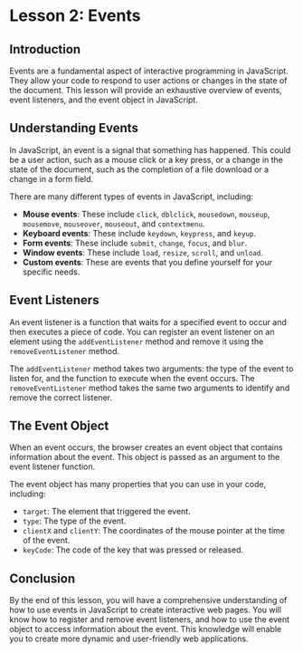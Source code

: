 # Lesson 2: Events

## Introduction

Events are a fundamental aspect of interactive programming in JavaScript. They allow your code to respond to user actions or changes in the state of the document. This lesson will provide an exhaustive overview of events, event listeners, and the event object in JavaScript.

## Understanding Events

In JavaScript, an event is a signal that something has happened. This could be a user action, such as a mouse click or a key press, or a change in the state of the document, such as the completion of a file download or a change in a form field.

There are many different types of events in JavaScript, including:

- **Mouse events**: These include `click`, `dblclick`, `mousedown`, `mouseup`, `mousemove`, `mouseover`, `mouseout`, and `contextmenu`.
- **Keyboard events**: These include `keydown`, `keypress`, and `keyup`.
- **Form events**: These include `submit`, `change`, `focus`, and `blur`.
- **Window events**: These include `load`, `resize`, `scroll`, and `unload`.
- **Custom events**: These are events that you define yourself for your specific needs.

## Event Listeners

An event listener is a function that waits for a specified event to occur and then executes a piece of code. You can register an event listener on an element using the `addEventListener` method and remove it using the `removeEventListener` method.

The `addEventListener` method takes two arguments: the type of the event to listen for, and the function to execute when the event occurs. The `removeEventListener` method takes the same two arguments to identify and remove the correct listener.

## The Event Object

When an event occurs, the browser creates an event object that contains information about the event. This object is passed as an argument to the event listener function.

The event object has many properties that you can use in your code, including:

- `target`: The element that triggered the event.
- `type`: The type of the event.
- `clientX` and `clientY`: The coordinates of the mouse pointer at the time of the event.
- `keyCode`: The code of the key that was pressed or released.

## Conclusion

By the end of this lesson, you will have a comprehensive understanding of how to use events in JavaScript to create interactive web pages. You will know how to register and remove event listeners, and how to use the event object to access information about the event. This knowledge will enable you to create more dynamic and user-friendly web applications.